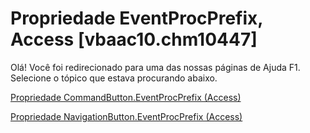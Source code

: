 
# Propriedade EventProcPrefix, Access [vbaac10.chm10447]

Olá! Você foi redirecionado para uma das nossas páginas de Ajuda F1. Selecione o tópico que estava procurando abaixo.

[Propriedade CommandButton.EventProcPrefix (Access)](http://msdn.microsoft.com/library/89611b46-0c56-d855-9e4d-d1a301f300ae%28Office.15%29.aspx)

[Propriedade NavigationButton.EventProcPrefix (Access)](http://msdn.microsoft.com/library/84bf1794-9b36-91eb-23d3-e5db4e951f85%28Office.15%29.aspx)

